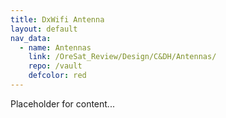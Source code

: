 ```yaml
---
title: DxWifi Antenna
layout: default
nav_data:
  - name: Antennas
    link: /OreSat_Review/Design/C&DH/Antennas/
    repo: /vault
    defcolor: red
---
```



Placeholder for content...
